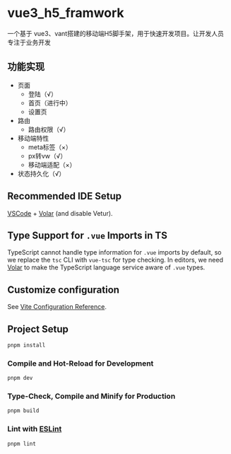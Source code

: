 # vue3_h5_framwork

一个基于 vue3、vant搭建的移动端H5脚手架，用于快速开发项目。让开发人员专注于业务开发

## 功能实现

- 页面
  - 登陆（√）
  - 首页（进行中）
  - 设置页
- 路由
  - 路由权限（√）
- 移动端特性
  - meta标签（×）
  - px转vw（√）
  - 移动端适配（×）
- 状态持久化（√）

## Recommended IDE Setup

[VSCode](https://code.visualstudio.com/) + [Volar](https://marketplace.visualstudio.com/items?itemName=Vue.volar) (and disable Vetur).

## Type Support for `.vue` Imports in TS

TypeScript cannot handle type information for `.vue` imports by default, so we replace the `tsc` CLI with `vue-tsc` for type checking. In editors, we need [Volar](https://marketplace.visualstudio.com/items?itemName=Vue.volar) to make the TypeScript language service aware of `.vue` types.

## Customize configuration

See [Vite Configuration Reference](https://vite.dev/config/).

## Project Setup

```sh
pnpm install
```

### Compile and Hot-Reload for Development

```sh
pnpm dev
```

### Type-Check, Compile and Minify for Production

```sh
pnpm build
```

### Lint with [ESLint](https://eslint.org/)

```sh
pnpm lint
```
